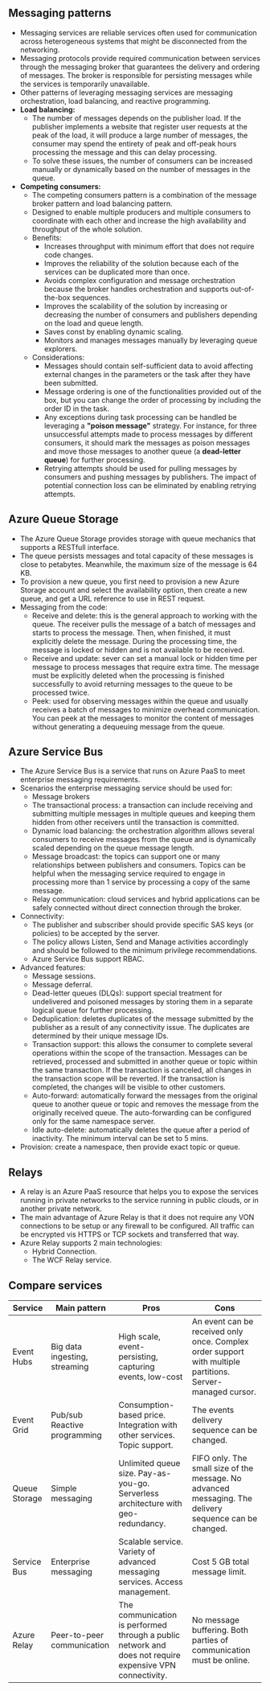 ## Messaging patterns
- Messaging services are reliable services often used for communication across heterogeneous systems that might be disconnected from the networking.
- Messaging protocols provide required communication between services through the messaging broker that guarantees the delivery and ordering of messages. The broker is responsible for persisting messages while the services is temporarily unavailable.
- Other patterns of leveraging messaging services are messaging orchestration, load balancing, and reactive programming.
- **Load balancing:** 
	- The number of messages depends on the publisher load. If the publisher implements a website that register user requests at the peak of the load, it will produce a large number of messages, the consumer may spend the entirety of peak and off-peak hours processing the message and this can delay processing.
	- To solve these issues, the number of consumers can be increased manually or dynamically based on the number of messages in the queue.
- **Competing consumers:**
	- The competing consumers pattern is a combination of the message broker pattern and load balancing pattern.
	- Designed to enable multiple producers and multiple consumers to coordinate with each other and increase the high availability and throughput of the whole solution.
	- Benefits:
		- Increases throughput with minimum effort that does not require code changes.
		- Improves the reliability of the solution because each of the services can be duplicated more than once.
		- Avoids complex configuration and message orchestration because the broker handles orchestration and supports out-of-the-box sequences.
		- Improves the scalability of the solution by increasing or decreasing the number of consumers and publishers depending on the load and queue length.
		- Saves const by enabling dynamic scaling.
		- Monitors and manages messages manually by leveraging queue explorers.
	- Considerations:
		- Messages should contain self-sufficient data to avoid affecting external changes in the parameters or the task after they have been submitted.
		- Message ordering is one of the functionalities provided out of the box, but you can change the order of processing by including the order ID in the task.
		- Any exceptions during task processing can be handled be leveraging a **"poison message"** strategy. For instance, for three unsuccessful attempts made to process messages by different consumers, it should mark the messages as poison messages and move those messages to another queue (a **dead-letter queue**) for further processing.
		- Retrying attempts should be used for pulling messages by consumers and pushing messages by publishers. The impact of potential connection loss can be eliminated by enabling retrying attempts.
## Azure Queue Storage
- The Azure Queue Storage provides storage with queue mechanics that supports a RESTfull interface.
- The queue persists messages and total capacity of these messages is close to petabytes. Meanwhile, the maximum size of the message is 64 KB.
- To provision a new queue, you first need to provision a new Azure Storage account and select the availability option, then create a new queue, and get a URL reference to use in REST request.
- Messaging from the code:
	- Receive and delete: this is the general approach to working with the queue. The receiver pulls the message of a batch of messages and starts to process the message. Then, when finished, it must explicitly delete the message. During the processing time, the message is locked or hidden and is not available to be received. 
	- Receive and update: sever can set a manual lock or hidden time per message to process messages that require extra time. The message must be explicitly deleted when the processing is finished successfully to avoid returning messages to the queue to be processed twice.
	- Peek: used for observing messages within the queue and usually receives a batch of messages to minimize overhead communication. You can peek at the messages to monitor the content of messages without generating a dequeuing message from the queue.
## Azure Service Bus
- The Azure Service Bus is a service that runs on Azure PaaS to meet enterprise messaging requirements.
- Scenarios the enterprise messaging service should be used for:
	- Message brokers
	- The transactional process: a transaction can include receiving and submitting multiple messages in multiple queues and keeping them hidden from other receivers until the transaction is committed.
	- Dynamic load balancing: the orchestration algorithm allows several consumers to receive messages from the queue and is dynamically scaled depending on the queue message length.
	- Message broadcast: the topics can support one or many relationships between publishers and consumers. Topics can be helpful when the messaging service required to engage in processing more than 1 service by processing a copy of the same message.
	- Relay communication: cloud services and hybrid applications can be safely connected without direct connection through the broker.
- Connectivity:
	- The publisher and subscriber should provide specific SAS keys (or policies) to be accepted by the server.
	- The policy allows Listen, Send and Manage activities accordingly and should be followed to the minimum privilege recommendations.
	- Azure Service Bus support RBAC.
- Advanced features:
	- Message sessions.
	- Message deferral.
	- Dead-letter queues (DLQs): support special treatment for undelivered and poisoned messages by storing them in a separate logical queue for further processing.
	- Deduplication: deletes duplicates of the message submitted by the publisher as a result of any connectivity issue. The duplicates are determined by their unique message IDs.
	- Transaction support: this allows the consumer to complete several operations within the scope of the transaction. Messages can be retrieved, processed and submitted in another queue or topic within the same transaction. If the transaction is canceled, all changes in the transaction scope will be reverted. If the transaction is completed, the changes will be visible to other customers.
	- Auto-forward: automatically forward the messages from the original queue to another queue or topic and removes the message from the originally received queue. The auto-forwarding can be configured only for the same namespace server.
	-  Idle auto-delete: automatically deletes the queue after a period of inactivity. The minimum interval can be set to 5 mins.
- Provision: create a namespace, then provide exact topic or queue.
## Relays
- A relay is an Azure PaaS resource that helps you to expose the services running in private networks to the service running in public clouds, or in another private network.
- The main advantage of Azure Relay is that it does not require any VON connections to be setup or any firewall to be configured. All traffic can be encrypted vis HTTPS or TCP sockets and transferred that way.
- Azure Relay supports 2 main technologies:
	- Hybrid Connection.
	- The WCF Relay service.
## Compare services
| Service | Main pattern | Pros | Cons |
| ------- | ------ | ------ | ------ |
| Event Hubs | Big data ingesting, streaming | High scale, event-persisting, capturing events, low-cost | An event can be received only once. Complex order support with multiple partitions. Server-managed cursor. |
| Event Grid | Pub/sub Reactive programming | Consumption-based price. Integration with other services. Topic support. | The events delivery sequence can be changed. |
| Queue Storage | Simple messaging | Unlimited queue size. Pay-as-you-go. Serverless architecture with geo-redundancy. | FIFO only. The small size of the message. No advanced messaging. The delivery sequence can be changed. |
| Service Bus | Enterprise messaging | Scalable service. Variety of advanced messaging services. Access management. | Cost 5 GB total message limit. |
| Azure Relay | Peer-to-peer communication | The communication is performed through a public network and does not require expensive VPN connectivity. | No message buffering. Both parties of communication must be online. |

